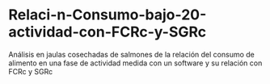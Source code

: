 # Relaci-n-Consumo-bajo-20-actividad-con-FCRc-y-SGRc
Análisis en jaulas cosechadas de salmones de la relación del consumo de alimento en una fase de actividad medida con un software y su relación con FCRc y SGRc
